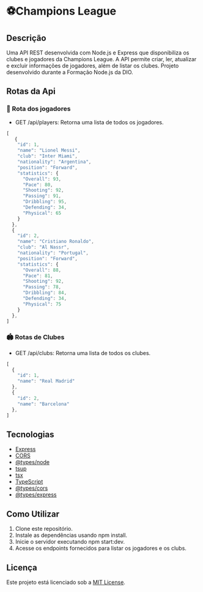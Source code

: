 # ⚽Champions League

## Descrição
Uma API REST desenvolvida com Node.js e Express que disponibiliza os clubes e jogadores da Champions League. A API permite criar, ler, 
atualizar e excluir informações de jogadores, além de listar os clubes. Projeto desenvolvido durante a Formação Node.js da DIO.

## Rotas da Api
### 👤 Rota dos jogadores
- GET /api/players: Retorna uma lista de todos os jogadores.

``` js
[
   {
    "id": 1,
    "name": "Lionel Messi",
    "club": "Inter Miami",
    "nationality": "Argentina",
    "position": "Forward",
    "statistics": {
      "Overall": 93,
      "Pace": 80,
      "Shooting": 92,
      "Passing": 91,
      "Dribbling": 95,
      "Defending": 34,
      "Physical": 65
    }
  },
  {
    "id": 2,
    "name": "Cristiano Ronaldo",
    "club": "Al Nassr",
    "nationality": "Portugal",
    "position": "Forward",
    "statistics": {
      "Overall": 88,
      "Pace": 81,
      "Shooting": 92,
      "Passing": 78,
      "Dribbling": 84,
      "Defending": 34,
      "Physical": 75
    }
  },
]
````

### 🏟️ Rotas de Clubes
- GET /api/clubs: Retorna uma lista de todos os clubes.

``` js
[
  {
    "id": 1,
    "name": "Real Madrid"
  },
  {
    "id": 2,
    "name": "Barcelona"
  },
]
````

## Tecnologias
- [Express](https://expressjs.com/)
- [CORS](https://www.npmjs.com/package/cors)
- [@types/node](https://www.npmjs.com/package/@types/node)
- [tsup](https://www.npmjs.com/package/tsup)
- [tsx](https://www.npmjs.com/package/tsx)
- [TypeScript](https://www.typescriptlang.org/)
- [@types/cors](https://www.npmjs.com/package/@types/cors)
- [@types/express](https://www.npmjs.com/package/@types/express)

## Como Utilizar
1. Clone este repositório.
2. Instale as dependências usando npm install.
3. Inicie o servidor executando npm start:dev.
4. Acesse os endpoints fornecidos para listar os jogadores e os clubs.

## Licença
Este projeto está licenciado sob a [MIT License](LICENSE).
